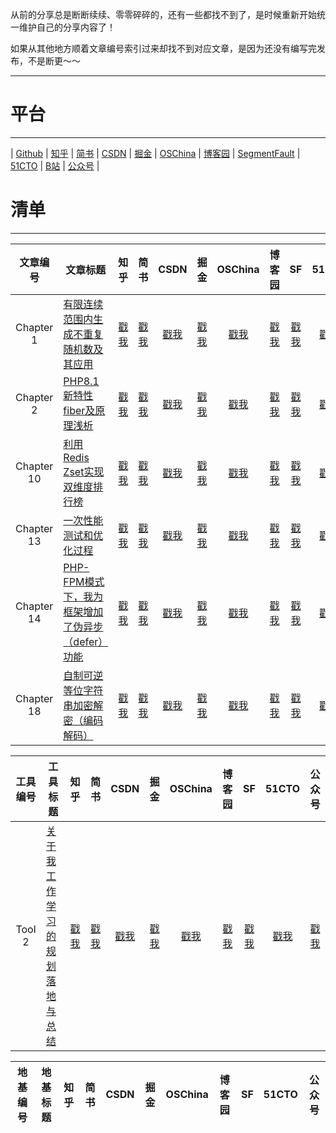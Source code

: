 从前的分享总是断断续续、零零碎碎的，还有一些都找不到了，是时候重新开始统一维护自己的分享内容了！

如果从其他地方顺着文章编号索引过来却找不到对应文章，是因为还没有编写完发布，不是断更～～

---

# 平台

--- 

| [Github](https://github.com/huguoqiang0520/mass/blob/main/README.md)
| [知乎](https://www.zhihu.com/people/zhendegou)
| [简书](https://www.jianshu.com/u/92cc540f3ecc)
| [CSDN](https://blog.csdn.net/u011757697?type=blog)
| [掘金](https://juejin.cn/user/3570845384187528)
| [OSChina](https://my.oschina.net/u/5780511)
| [博客园](https://home.cnblogs.com/u/zhendegou/)
| [SegmentFault](https://segmentfault.com/u/49u7s8yz)
| [51CTO](https://blog.51cto.com/u_14681672)
| [B站](https://space.bilibili.com/3493089656179223/article)
| [公众号](https://github.com/huguoqiang0520/mass/blob/main/qrcode_for_wechat.jpg)
|

# 清单

---

|    文章编号    | 文章标题                                |   知乎   |   简书   |  CSDN  |   掘金   | OSChina |  博客园   |   SF   |  51CTO   |  公众号   |
|:----------:|-------------------------------------|:------:|:------:|:------:|:------:|:-------:|:------:|:------:|:------:|:------:|
| Chapter 1  | [有限连续范围内生成不重复随机数及其应用](chapter1)     | [戳我](https://zhuanlan.zhihu.com/p/589715251) | [戳我](https://www.jianshu.com/p/ce1c40768c8f) | [戳我](https://blog.csdn.net/u011757697/article/details/128208028) | [戳我](https://juejin.cn/post/7173980823870423047) | [戳我](https://my.oschina.net/u/5780511/blog/5605391)  | [戳我](https://www.cnblogs.com/zhendegou/articles/16959065.html) | [戳我](https://segmentfault.com/a/1190000042998917) | [戳我](https://blog.51cto.com/u_14681672/5916705) | [戳我](https://mp.weixin.qq.com/s/Od1UUIiICnS4sOpgjs5OSQ) |
| Chapter 2  | [PHP8.1 新特性fiber及原理浅析](chapter2)    | [戳我](https://zhuanlan.zhihu.com/p/590603185) | [戳我](https://www.jianshu.com/p/0a952ab99fc4) | [戳我](https://blog.csdn.net/u011757697/article/details/128256823) | [戳我](https://juejin.cn/post/7175082657460518971) | [戳我](https://my.oschina.net/u/5780511/blog/5606905)  | [戳我](https://www.cnblogs.com/zhendegou/articles/16969653.html) | [戳我](https://segmentfault.com/a/1190000043031803) | [戳我](https://blog.51cto.com/u_14681672/5926370) | [戳我](https://mp.weixin.qq.com/s/snotRdSF7p6H-_xlHdOCsA) |
| Chapter 10 | [利用Redis Zset实现双维度排行榜](chapter10)           | [戳我](https://zhuanlan.zhihu.com/p/592153609) | [戳我](https://www.jianshu.com/p/bf2c77513c36) | [戳我](https://blog.csdn.net/u011757697/article/details/128336689) | [戳我](https://juejin.cn/post/7177392999951761466) | [戳我](https://my.oschina.net/u/5780511/blog/5609984)  | [戳我](https://www.cnblogs.com/zhendegou/articles/16986228.html) | [戳我](https://segmentfault.com/a/1190000043096387) | [戳我](https://blog.51cto.com/u_14681672/5946692) | [戳我](https://mp.weixin.qq.com/s/aO5TfWOeXuhM2GD_uSbyAA) |
| Chapter 13 | [一次性能测试和优化过程](chapter13)                    | [戳我](https://zhuanlan.zhihu.com/p/611787480) | [戳我](https://www.jianshu.com/p/85b5db75a7df) | [戳我](https://blog.csdn.net/u011757697/article/details/129367285) | [戳我](https://juejin.cn/post/7207340436649476154) | [戳我](https://my.oschina.net/u/5780511/blog/8447735)  | [戳我](https://www.cnblogs.com/zhendegou/articles/17184784.html) | [戳我](https://segmentfault.com/a/1190000043505967) | [戳我](https://blog.51cto.com/u_14681672/6103569) | [戳我]() |
| Chapter 14 | [PHP-FPM模式下，我为框架增加了伪异步（defer）功能](chapter14) | [戳我](https://zhuanlan.zhihu.com/p/613692476) | [戳我](https://www.jianshu.com/p/cb9109d9ea3e) | [戳我](https://blog.csdn.net/u011757697/article/details/129506105) | [戳我](https://juejin.cn/post/7209964630160916535) | [戳我](https://my.oschina.net/u/5780511/blog/8564494)  | [戳我](https://www.cnblogs.com/zhendegou/articles/17212884.html) | [戳我](https://segmentfault.com/a/1190000043533735) | [戳我](https://blog.51cto.com/u_14681672/6118676) | [戳我](https://mp.weixin.qq.com/s/Voy3vRRWjvYzTMTSNjLCLA) |
| Chapter 18 | [自制可逆等位字符串加密解密（编码解码）](chapter18)           | [戳我](https://zhuanlan.zhihu.com/p/642910616) | [戳我](https://www.jianshu.com/p/dee16dd7a3f4) | [戳我](https://blog.csdn.net/u011757697/article/details/131665482) | [戳我](https://juejin.cn/spost/7254422695475380284) | [戳我]()  | [戳我]() | [戳我](https://segmentfault.com/a/1190000043997224) | [戳我](https://blog.51cto.com/u_14681672/6690547) | [戳我](https://mp.weixin.qq.com/s/7TndwhfG4TOZHKEd51OLBQ) |

|  工具编号  | 工具标题               |   知乎   |   简书   |  CSDN  |   掘金   | OSChina |  博客园   |   SF   |  51CTO   |  公众号   |
|:------:|--------------------|:------:|:------:|:------:|:------:|:-------:|:------:|:------:|:------:|:------:|
| Tool 2 | [关于我工作学习的规划落地与总结](tool2) | [戳我](https://zhuanlan.zhihu.com/p/599888005) | [戳我](https://www.jianshu.com/p/7b823cd54daf) | [戳我](https://blog.csdn.net/u011757697/article/details/128727607) | [戳我](https://juejin.cn/post/7189904466525716536) | [戳我](https://my.oschina.net/u/5780511/blog/6362552)  | [戳我](https://www.cnblogs.com/zhendegou/articles/17060194.html) | [戳我](https://segmentfault.com/a/1190000043347055) | [戳我](https://blog.51cto.com/u_14681672/6019293) | [戳我](https://mp.weixin.qq.com/s/0O_mFAblnxLjl9d51d0XCg) |

|     地基编号      | 地基标题                               |   知乎   |   简书   |  CSDN  |   掘金   | OSChina |  博客园   |   SF   |  51CTO   |  公众号   |
|:-------------:|------------------------------------|:------:|:------:|:------:|:------:|:-------:|:------:|:------:|:------:|:------:|
